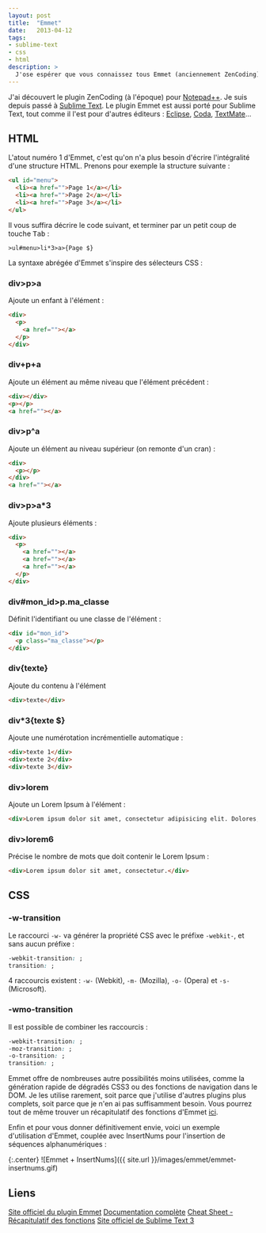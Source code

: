```yaml
---
layout: post
title:  "Emmet"
date:   2013-04-12
tags:
- sublime-text
- css
- html
description: >
  J'ose espérer que vous connaissez tous Emmet (anciennement ZenCoding). Si ce n'est pas le cas, vous allez probablement me vénérer pendant quelques années pour vous l'avoir fait découvrir. Emmet est **LE** plugin essentiel au développement web. Son but est de vous fournir des raccourcis d'écriture afin de vous faire gagner du temps lorsque vous pondez de nombreuses lignes de code.
---
```


J'ai découvert le plugin ZenCoding (à l'époque) pour [Notepad++](https://notepad-plus-plus.org/fr/). Je suis depuis passé à [Sublime Text](https://www.sublimetext.com/3). Le plugin Emmet est aussi porté pour Sublime Text, tout comme il l'est pour d'autres éditeurs : [Eclipse](https://www.eclipse.org/), [Coda](https://panic.com/coda/), [TextMate](https://macromates.com/)…

## HTML
L'atout numéro 1 d'Emmet, c'est qu'on n'a plus besoin d'écrire l'intégralité d'une structure HTML. Prenons pour exemple la structure suivante :

```html
<ul id="menu">
  <li><a href="">Page 1</a></li>
  <li><a href="">Page 2</a></li>
  <li><a href="">Page 3</a></li>
</ul>
```

Il vous suffira décrire le code suivant, et terminer par un petit coup de touche <kbd>Tab</kbd> :

```
>ul#menu>li*3>a>{Page $}
```

La syntaxe abrégée d'Emmet s'inspire des sélecteurs CSS :

### div>p>a
Ajoute un enfant à l'élément :

```html
<div>
  <p>
    <a href=""></a>
  </p>
</div>
```

### div+p+a
Ajoute un élément au même niveau que l'élément précédent :

```html
<div></div>
<p></p>
<a href=""></a>
```

### div>p^a
Ajoute un élément au niveau supérieur (on remonte d'un cran) :

```html
<div>
  <p></p>
</div>
<a href=""></a>
```

### div>p>a*3
Ajoute plusieurs éléments :

```html
<div>
  <p>
    <a href=""></a>
    <a href=""></a>
    <a href=""></a>
  </p>
</div>
```

### div#mon_id>p.ma_classe
Définit l'identifiant ou une classe de l'élément :

```html
<div id="mon_id">
  <p class="ma_classe"></p>
</div>
```

### div{texte}
Ajoute du contenu à l'élément

```html
<div>texte</div>
```

### div*3{texte $}
Ajoute une numérotation incrémentielle automatique :

```html
<div>texte 1</div>
<div>texte 2</div>
<div>texte 3</div>
```

### div>lorem
Ajoute un Lorem Ipsum à l'élément :

```html
<div>Lorem ipsum dolor sit amet, consectetur adipisicing elit. Dolores, repellat voluptatibus nam excepturi natus quaerat inventore. Laudantium, ad cumque saepe incidunt aspernatur minus inventore molestiae! Suscipit, amet facere id unde.</div>
```

### div>lorem6
Précise le nombre de mots que doit contenir le Lorem Ipsum :

```html
<div>Lorem ipsum dolor sit amet, consectetur.</div>
```

## CSS

### -w-transition
Le raccourci `-w-` va générer la propriété CSS avec le préfixe `-webkit-`, et sans aucun préfixe :

```css
-webkit-transition: ;
transition: ;
```

4 raccourcis existent : `-w-` (Webkit), `-m-` (Mozilla), `-o-` (Opera) et `-s-` (Microsoft).

### -wmo-transition
Il est possible de combiner les raccourcis :

```css
-webkit-transition: ;
-moz-transition: ;
-o-transition: ;
transition: ;
```

Emmet offre de nombreuses autre possibilités moins utilisées, comme la génération rapide de dégradés CSS3 ou des fonctions de navigation dans le DOM. Je les utilise rarement, soit parce que j'utilise d'autres plugins plus complets, soit parce que je n'en ai pas suffisamment besoin. Vous pourrez tout de même trouver un récapitulatif des fonctions d'Emmet [ici](https://docs.emmet.io/cheat-sheet/)</a>.

Enfin et pour vous donner définitivement envie, voici un exemple d'utilisation d'Emmet, couplée avec InsertNums pour l'insertion de séquences alphanumériques :

{:.center}
![Emmet + InsertNums]({{ site.url }}/images/emmet/emmet-insertnums.gif)

## Liens
[Site officiel du plugin Emmet](https://emmet.io/)
[Documentation complète](https://docs.emmet.io/)
[Cheat Sheet - Récapitulatif des fonctions](https://docs.emmet.io/cheat-sheet/)
[Site officiel de Sublime Text 3](https://www.sublimetext.com/3)
